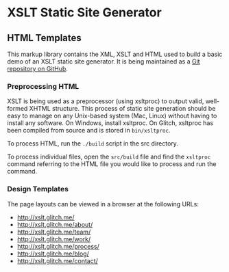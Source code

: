 # XSLT Static Site Generator

## HTML Templates

This markup library contains the XML, XSLT and HTML used to build a
basic demo of an XSLT static site generator. It is being maintained as
a [Git repository on GitHub](https://github.com/bauhouse/xslt-staticgen).

### Preprocessing HTML

XSLT is being used as a preprocessor (using xsltproc) to output valid,
well-formed XHTML structure. This process of static site generation
should be easy to manage on any Unix-based system (Mac, Linux) without
having to install any software. On Windows, install xsltproc. On Glitch,
xsltproc has been compiled from source and is stored in `bin/xsltproc`.

To process HTML, run the `./build` script in the src directory.

To process individual files, open the `src/build` file and find the
`xsltproc` command referring to the HTML file you would like to process
and run the command.

### Design Templates

The page layouts can be viewed in a browser at the following URLs: 

* <http://xslt.glitch.me/>
* <http://xslt.glitch.me/about/>
* <http://xslt.glitch.me/team/>
* <http://xslt.glitch.me/work/>
* <http://xslt.glitch.me/process/>
* <http://xslt.glitch.me/blog/>
* <http://xslt.glitch.me/contact/>
